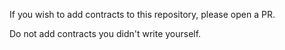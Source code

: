 If you wish to add contracts to this repository, please open a PR.

Do not add contracts you didn't write yourself.
